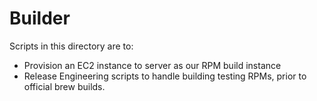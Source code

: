 Builder
============

Scripts in this directory are to:

 - Provision an EC2 instance to server as our RPM build instance
 - Release Engineering scripts to handle building testing RPMs, prior to official brew builds.
 
